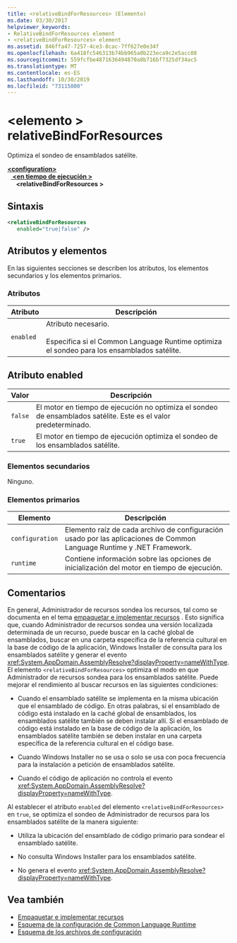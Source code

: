 ```yaml
---
title: <relativeBindForResources> (Elemento)
ms.date: 03/30/2017
helpviewer_keywords:
- RelativeBindForResources element
- <relativeBindForResources> element
ms.assetid: 846ffa47-7257-4ce3-8cac-7ff627e0e34f
ms.openlocfilehash: 6a418fc546313b74bb965a0b223eca9c2e5acc08
ms.sourcegitcommit: 559fcfbe4871636494870a8b716bf7325df34ac5
ms.translationtype: MT
ms.contentlocale: es-ES
ms.lasthandoff: 10/30/2019
ms.locfileid: "73115800"
---
```

# <a name="relativebindforresources-element"></a>\<elemento > relativeBindForResources
Optimiza el sondeo de ensamblados satélite.  
  
[ **\<configuration>** ](../configuration-element.md)\
&nbsp;&nbsp;[ **\<en tiempo de ejecución >** ](runtime-element.md)\
&nbsp;&nbsp;&nbsp;&nbsp; **\<relativeBindForResources >**  
  
## <a name="syntax"></a>Sintaxis  
  
```xml
<relativeBindForResources    
   enabled="true|false" />  
```  
  
## <a name="attributes-and-elements"></a>Atributos y elementos  
 En las siguientes secciones se describen los atributos, los elementos secundarios y los elementos primarios.  
  
### <a name="attributes"></a>Atributos  
  
|Atributo|Descripción|  
|---------------|-----------------|  
|`enabled`|Atributo necesario.<br /><br /> Especifica si el Common Language Runtime optimiza el sondeo para los ensamblados satélite.|  
  
## <a name="enabled-attribute"></a>Atributo enabled  
  
|Valor|Descripción|  
|-----------|-----------------|  
|`false`|El motor en tiempo de ejecución no optimiza el sondeo de ensamblados satélite. Este es el valor predeterminado.|  
|`true`|El motor en tiempo de ejecución optimiza el sondeo de los ensamblados satélite.|  
  
### <a name="child-elements"></a>Elementos secundarios  
 Ninguno.  
  
### <a name="parent-elements"></a>Elementos primarios  
  
|Elemento|Descripción|  
|-------------|-----------------|  
|`configuration`|Elemento raíz de cada archivo de configuración usado por las aplicaciones de Common Language Runtime y .NET Framework.|  
|`runtime`|Contiene información sobre las opciones de inicialización del motor en tiempo de ejecución.|  
  
## <a name="remarks"></a>Comentarios  
 En general, Administrador de recursos sondea los recursos, tal como se documenta en el tema [empaquetar e implementar recursos](../../../resources/packaging-and-deploying-resources-in-desktop-apps.md) . Esto significa que, cuando Administrador de recursos sondea una versión localizada determinada de un recurso, puede buscar en la caché global de ensamblados, buscar en una carpeta específica de la referencia cultural en la base de código de la aplicación, Windows Installer de consulta para los ensamblados satélite y generar el evento <xref:System.AppDomain.AssemblyResolve?displayProperty=nameWithType>. El elemento `<relativeBindForResources>` optimiza el modo en que Administrador de recursos sondea para los ensamblados satélite. Puede mejorar el rendimiento al buscar recursos en las siguientes condiciones:  
  
- Cuando el ensamblado satélite se implementa en la misma ubicación que el ensamblado de código. En otras palabras, si el ensamblado de código está instalado en la caché global de ensamblados, los ensamblados satélite también se deben instalar allí. Si el ensamblado de código está instalado en la base de código de la aplicación, los ensamblados satélite también se deben instalar en una carpeta específica de la referencia cultural en el código base.  
  
- Cuando Windows Installer no se usa o solo se usa con poca frecuencia para la instalación a petición de ensamblados satélite.  
  
- Cuando el código de aplicación no controla el evento <xref:System.AppDomain.AssemblyResolve?displayProperty=nameWithType>.  
  
 Al establecer el atributo `enabled` del elemento `<relativeBindForResources>` en `true`, se optimiza el sondeo de Administrador de recursos para los ensamblados satélite de la manera siguiente:  
  
- Utiliza la ubicación del ensamblado de código primario para sondear el ensamblado satélite.  
  
- No consulta Windows Installer para los ensamblados satélite.  
  
- No genera el evento <xref:System.AppDomain.AssemblyResolve?displayProperty=nameWithType>.  
  
## <a name="see-also"></a>Vea también

- [Empaquetar e implementar recursos](../../../resources/packaging-and-deploying-resources-in-desktop-apps.md)
- [Esquema de la configuración de Common Language Runtime](index.md)
- [Esquema de los archivos de configuración](../index.md)
